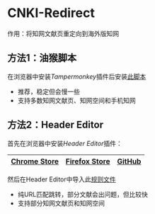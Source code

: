 # CNKI-Redirect

作用：将知网文献页重定向到海外版知网

## 方法1：油猴脚本

在浏览器中安装*Tampermonkey*插件后安装[此脚本](https://raw.githubusercontent.com/MkQtS/CNKI-Redirect/main/CNKI-Redirect.user.js)

- 推荐，稳定但会慢一些
- 支持多数知网文献页、知网空间和手机知网

## 方法2：Header Editor

首先在浏览器中安装*Header Editor*插件：

|[Chrome Store](https://chrome.google.com/webstore/detail/header-editor/eningockdidmgiojffjmkdblpjocbhgh)|[Firefox Store](https://addons.mozilla.org/zh-CN/firefox/addon/header-editor/)|[GitHub](https://github.com/FirefoxBar/HeaderEditor)|
|--|--|--|

然后在Header Editor中导入此[规则文件](https://raw.githubusercontent.com/MkQtS/CNKI-Redirect/main/CNKI-Redirect.bib)

- 纯URL匹配跳转，部分文献会出问题，但比较快
- 支持部分知网文献页和知网空间
